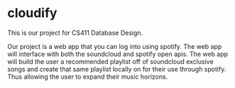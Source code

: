 # cloudify

This is our project for CS411 Database Design. 

Our project is a web app that you can log into using spotify. The web app will interface with both the soundcloud and spotify open apis. The web app will build the user a recommended playlist off of soundcloud exclusive songs and create that same playlist locally on for their use through spotify. Thus allowing the user to expand their music horizons.
